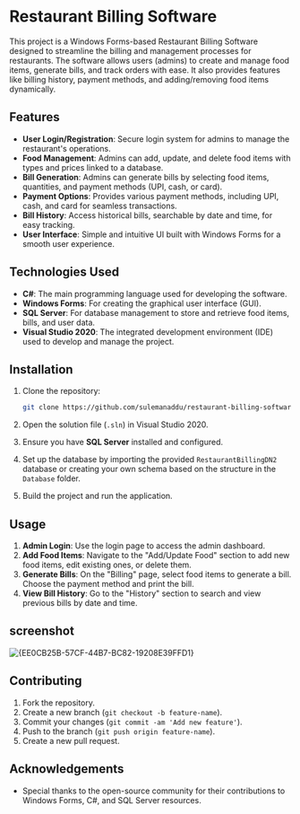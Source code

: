 # Restaurant Billing Software

This project is a Windows Forms-based Restaurant Billing Software designed to streamline the billing and management processes for restaurants. The software allows users (admins) to create and manage food items, generate bills, and track orders with ease. It also provides features like billing history, payment methods, and adding/removing food items dynamically.

## Features

- **User Login/Registration**: Secure login system for admins to manage the restaurant's operations.
- **Food Management**: Admins can add, update, and delete food items with types and prices linked to a database.
- **Bill Generation**: Admins can generate bills by selecting food items, quantities, and payment methods (UPI, cash, or card).
- **Payment Options**: Provides various payment methods, including UPI, cash, and card for seamless transactions.
- **Bill History**: Access historical bills, searchable by date and time, for easy tracking.
- **User Interface**: Simple and intuitive UI built with Windows Forms for a smooth user experience.

## Technologies Used

- **C#**: The main programming language used for developing the software.
- **Windows Forms**: For creating the graphical user interface (GUI).
- **SQL Server**: For database management to store and retrieve food items, bills, and user data.
- **Visual Studio 2020**: The integrated development environment (IDE) used to develop and manage the project.

## Installation

1. Clone the repository:
    ```bash
    git clone https://github.com/sulemanaddu/restaurant-billing-software.git
    ```

2. Open the solution file (`.sln`) in Visual Studio 2020.

3. Ensure you have **SQL Server** installed and configured.

4. Set up the database by importing the provided `RestaurantBillingDN2` database or creating your own schema based on the structure in the `Database` folder.

5. Build the project and run the application.

## Usage

1. **Admin Login**: Use the login page to access the admin dashboard.
2. **Add Food Items**: Navigate to the "Add/Update Food" section to add new food items, edit existing ones, or delete them.
3. **Generate Bills**: On the "Billing" page, select food items to generate a bill. Choose the payment method and print the bill.
4. **View Bill History**: Go to the "History" section to search and view previous bills by date and time.

## screenshot 

![{EE0CB25B-57CF-44B7-BC82-19208E39FFD1}](https://github.com/user-attachments/assets/39310a94-5ad3-416f-8329-3b79b1444d58)


## Contributing

1. Fork the repository.
2. Create a new branch (`git checkout -b feature-name`).
3. Commit your changes (`git commit -am 'Add new feature'`).
4. Push to the branch (`git push origin feature-name`).
5. Create a new pull request.


## Acknowledgements

- Special thanks to the open-source community for their contributions to Windows Forms, C#, and SQL Server resources.
